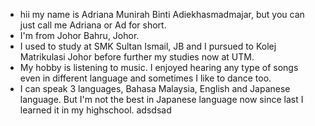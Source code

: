 - hii my name is Adriana Munirah Binti Adiekhasmadmajar, but you can just call me Adriana or Ad for short.
- I'm from Johor Bahru, Johor.
- I used to study at SMK Sultan Ismail, JB and I pursued to Kolej Matrikulasi Johor before further my studies now at UTM.
- My hobby is listening to music. I enjoyed hearing any type of songs even in different language and sometimes I like to dance too.
- I can speak 3 languages, Bahasa Malaysia, English and Japanese language. But I'm not the best in Japanese language now since last I learned it in my highschool.
adsdsad